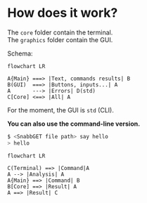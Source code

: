 # How does it work?

The `core` folder contain the terminal.  
The `graphics` folder contain the GUI.

Schema:

```mermaid
flowchart LR

A{Main} ===> |Text, commands results| B
B(GUI)  ===> |Buttons, inputs...| A
A       ---> |Errors| D(std)
C[Core] <==> |All| A
```

For the moment, the GUI is `std` (CLI).

**You can also use the command-line version.**

```sh
$ <SnabbGET file path> say hello
> hello
```

```mermaid
flowchart LR

C(Terminal) ==> |Command|A
A --> |Analysis| A
A{Main} ==> |Command| B
B[Core] ==> |Result| A
A ==> |Result| C
```
